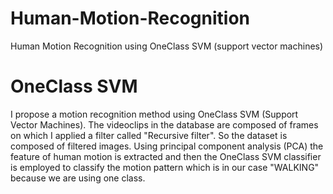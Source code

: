 # Human-Motion-Recognition
Human Motion Recognition using OneClass SVM (support vector machines)

# OneClass SVM

I propose a motion recognition method using OneClass SVM (Support Vector Machines). The videoclips in the database are composed of frames on which I applied a filter called "Recursive filter". So the dataset is composed of filtered images. Using principal component analysis (PCA) the feature of human motion is extracted and then the OneClass SVM classifier is employed to classify the motion pattern which is in our case "WALKING" because we are using one class.
